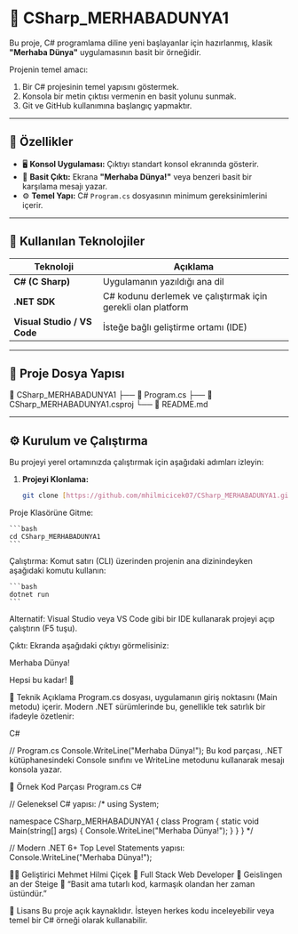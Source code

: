 # 👋 CSharp_MERHABADUNYA1

Bu proje, C# programlama diline yeni başlayanlar için hazırlanmış, klasik **"Merhaba Dünya"** uygulamasının basit bir örneğidir.

Projenin temel amacı:
1.  Bir C# projesinin temel yapısını göstermek.
2.  Konsola bir metin çıktısı vermenin en basit yolunu sunmak.
3.  Git ve GitHub kullanımına başlangıç yapmaktır.

---

## 🚀 Özellikler

- 🖥️ **Konsol Uygulaması:** Çıktıyı standart konsol ekranında gösterir.
- 💬 **Basit Çıktı:** Ekrana **"Merhaba Dünya!"** veya benzeri basit bir karşılama mesajı yazar.
- ⚙️ **Temel Yapı:** C# `Program.cs` dosyasının minimum gereksinimlerini içerir.

---

## 🧩 Kullanılan Teknolojiler

| Teknoloji | Açıklama |
|------------|-----------|
| **C# (C Sharp)** | Uygulamanın yazıldığı ana dil |
| **.NET SDK** | C# kodunu derlemek ve çalıştırmak için gerekli olan platform |
| **Visual Studio / VS Code** | İsteğe bağlı geliştirme ortamı (IDE) |

---

## 📂 Proje Dosya Yapısı

📁 CSharp_MERHABADUNYA1 
├── 📄 Program.cs 
├── 📄 CSharp_MERHABADUNYA1.csproj 
└── 📄 README.md


---

## ⚙️ Kurulum ve Çalıştırma

Bu projeyi yerel ortamınızda çalıştırmak için aşağıdaki adımları izleyin:

1. **Projeyi Klonlama:**
   ```bash
   git clone [https://github.com/mhilmicicek07/CSharp_MERHABADUNYA1.git](https://github.com/mhilmicicek07/CSharp_MERHABADUNYA1.git)
    ```
Proje Klasörüne Gitme:

    ```bash
    cd CSharp_MERHABADUNYA1
    ```

Çalıştırma: Komut satırı (CLI) üzerinden projenin ana dizinindeyken aşağıdaki komutu kullanın:

    ```bash
    dotnet run
    ```
Alternatif: Visual Studio veya VS Code gibi bir IDE kullanarak projeyi açıp çalıştırın (F5 tuşu).

Çıktı: Ekranda aşağıdaki çıktıyı görmelisiniz:

Merhaba Dünya!

Hepsi bu kadar! 🎉

🧠 Teknik Açıklama
Program.cs dosyası, uygulamanın giriş noktasını (Main metodu) içerir. Modern .NET sürümlerinde bu, genellikle tek satırlık bir ifadeyle özetlenir:

C#

// Program.cs
Console.WriteLine("Merhaba Dünya!");
Bu kod parçası, .NET kütüphanesindeki Console sınıfını ve WriteLine metodunu kullanarak mesajı konsola yazar.

🧾 Örnek Kod Parçası
Program.cs
C#

// Geleneksel C# yapısı:
/*
using System;

namespace CSharp_MERHABADUNYA1
{
    class Program
    {
        static void Main(string[] args)
        {
            Console.WriteLine("Merhaba Dünya!");
        }
    }
}
*/

// Modern .NET 6+ Top Level Statements yapısı:
Console.WriteLine("Merhaba Dünya!");


👨‍💻 Geliştirici
Mehmet Hilmi Çiçek 💼 Full Stack Web Developer
📍 Geislingen an der Steige
💬 “Basit ama tutarlı kod, karmaşık olandan her zaman üstündür.”

🪪 Lisans
Bu proje açık kaynaklıdır.
İsteyen herkes kodu inceleyebilir veya temel bir C# örneği olarak kullanabilir.